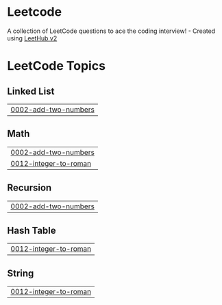 # Leetcode
A collection of LeetCode questions to ace the coding interview! - Created using [LeetHub v2](https://github.com/arunbhardwaj/LeetHub-2.0)

<!---LeetCode Topics Start-->
# LeetCode Topics
## Linked List
|  |
| ------- |
| [0002-add-two-numbers](https://github.com/AdityaGupta0001/Leetcode/tree/master/0002-add-two-numbers) |
## Math
|  |
| ------- |
| [0002-add-two-numbers](https://github.com/AdityaGupta0001/Leetcode/tree/master/0002-add-two-numbers) |
| [0012-integer-to-roman](https://github.com/AdityaGupta0001/Leetcode/tree/master/0012-integer-to-roman) |
## Recursion
|  |
| ------- |
| [0002-add-two-numbers](https://github.com/AdityaGupta0001/Leetcode/tree/master/0002-add-two-numbers) |
## Hash Table
|  |
| ------- |
| [0012-integer-to-roman](https://github.com/AdityaGupta0001/Leetcode/tree/master/0012-integer-to-roman) |
## String
|  |
| ------- |
| [0012-integer-to-roman](https://github.com/AdityaGupta0001/Leetcode/tree/master/0012-integer-to-roman) |
<!---LeetCode Topics End-->